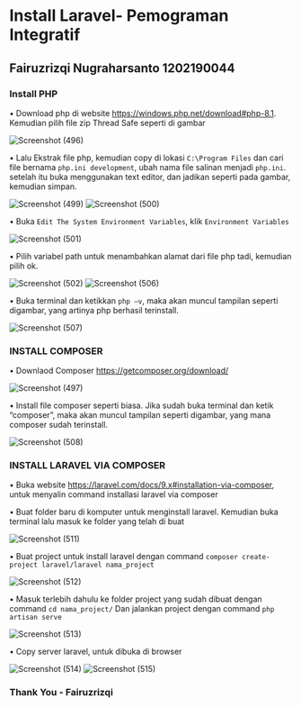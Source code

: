 
# Install Laravel- Pemograman Integratif

**Fairuzrizqi Nugraharsanto   1202190044**
---

### Install PHP

•	Download php di website https://windows.php.net/download#php-8.1. Kemudian pilih file zip Thread Safe seperti di gambar

 ![Screenshot (496)](https://user-images.githubusercontent.com/92350603/173061686-12344725-0aee-4a88-b5ad-f67abed3b407.png)


•	Lalu Ekstrak file php, kemudian copy di lokasi ` C:\Program Files ` dan cari file bernama `php.ini development`, ubah nama file salinan menjadi `php.ini`. setelah itu buka menggunakan text editor, dan jadikan seperti pada gambar, kemudian simpan.

  ![Screenshot (499)](https://user-images.githubusercontent.com/92350603/173063804-73a2cb59-d55a-4d09-9a3b-f6ca653c010b.png)
  ![Screenshot (500)](https://user-images.githubusercontent.com/92350603/173063819-245834f4-3f85-468f-90a8-598729031b22.png) 

•	Buka `Edit The System Environment Variables`, klik `Environment Variables`

  ![Screenshot (501)](https://user-images.githubusercontent.com/92350603/173063706-e95eac23-5974-40cf-9aff-8b29d16e94a0.png)

  
•	Pilih variabel path untuk menambahkan alamat dari file php tadi, kemudian pilih ok.

  ![Screenshot (502)](https://user-images.githubusercontent.com/92350603/173063739-5563bc04-3a82-47a8-b3d4-253771703c18.png)
  ![Screenshot (506)](https://user-images.githubusercontent.com/92350603/173063765-0054eacd-69fb-4ef2-84da-b999a1e4b5a3.png)


•	Buka terminal dan ketikkan `php –v`, maka akan muncul tampilan seperti digambar, yang artinya php berhasil terinstall.

  ![Screenshot (507)](https://user-images.githubusercontent.com/92350603/173063854-27480a7b-71ff-4364-888c-bab9950e1f9b.png)


### INSTALL COMPOSER

•	Downlaod Composer https://getcomposer.org/download/

  ![Screenshot (497)](https://user-images.githubusercontent.com/92350603/173065064-1db1a6ee-dfd4-4815-8e4a-b5d88f7cb68f.png)

  
•	Install file composer seperti biasa. Jika sudah buka terminal dan ketik “composer”, maka akan muncul tampilan seperti digambar, yang mana composer sudah terinstall.

  ![Screenshot (508)](https://user-images.githubusercontent.com/92350603/173065140-45fbebbd-392e-4577-ac9f-b8602003f385.png)


### INSTALL LARAVEL VIA COMPOSER 

•	Buka website https://laravel.com/docs/9.x#installation-via-composer, untuk menyalin command installasi laravel via composer

•	Buat folder baru di komputer untuk menginstall laravel. Kemudian buka terminal lalu masuk ke folder yang telah di buat

 ![Screenshot (511)](https://user-images.githubusercontent.com/92350603/173066077-77607315-3a72-4849-92f7-7fa496dd335b.png)

•	Buat project untuk install laravel dengan command `composer create-project laravel/laravel nama_project`
 
 ![Screenshot (512)](https://user-images.githubusercontent.com/92350603/173066144-b1b33794-aa9c-4776-bd05-6f4269053f43.png)

•	Masuk  terlebih dahulu ke folder project yang sudah dibuat dengan command `cd nama_project/` Dan jalankan project dengan command `php artisan serve`

  ![Screenshot (513)](https://user-images.githubusercontent.com/92350603/173066510-99e581df-9cc8-492d-9239-29859be24314.png)
  
•	Copy server laravel, untuk dibuka di browser

 ![Screenshot (514)](https://user-images.githubusercontent.com/92350603/173066567-28d75161-1d60-44e1-8845-59ec9915c3e5.png)
 ![Screenshot (515)](https://user-images.githubusercontent.com/92350603/173066605-f3f6e812-c3b2-44d8-bfe1-a8ec4845f4e7.png)
 
 
### Thank You - Fairuzrizqi

